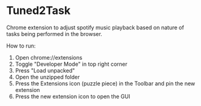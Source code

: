 # Tuned2Task 

Chrome extension to adjust spotify music playback based on nature of tasks being performed in the browser.

How to run:
1. Open chrome://extensions
2. Toggle "Developer Mode" in top right corner
3. Press "Load unpacked"
4. Open the unzipped folder
5. Press the Extensions icon (puzzle piece) in the Toolbar and pin the new extension
6. Press the new extension icon to open the GUI